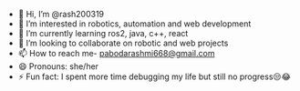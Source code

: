 - 👋 Hi, I’m @rash200319
- 👀 I’m interested in robotics, automation and web development 
- 🌱 I’m currently learning ros2, java, c++, react
- 💞️ I’m looking to collaborate on robotic and web projects
- 📫 How to reach me- pabodarashmi668@gmail.com
- 😄 Pronouns: she/her
- ⚡ Fun fact: I spent more time debugging my life but still no progress😒😂

<!---
rash200319/rash200319 is a ✨ special ✨ repository because its `README.md` (this file) appears on your GitHub profile.
You can click the Preview link to take a look at your changes.
--->
